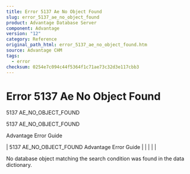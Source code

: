 ```yaml
---
title: Error 5137 Ae No Object Found
slug: error_5137_ae_no_object_found
product: Advantage Database Server
component: Advantage
version: "12"
category: Reference
original_path_html: error_5137_ae_no_object_found.htm
source: Advantage CHM
tags:
  - error
checksum: 0254e7c094c44f5364f1c71ae73c32d3e117cbb3
---
```


# Error 5137 Ae No Object Found

5137 AE\_NO\_OBJECT\_FOUND

5137 AE\_NO\_OBJECT\_FOUND

Advantage Error Guide

| 5137 AE\_NO\_OBJECT\_FOUND  Advantage Error Guide |  |  |  |  |

No database object matching the search condition was found in the data dictionary.
